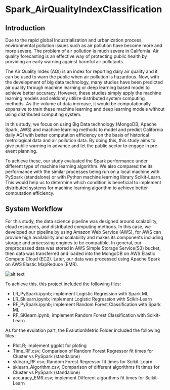 # Spark_AirQualityIndexClassification

## Introduction 

Due to the rapid global Industrialization and urbanization process, environmental pollution issues such as air pollution have become more and more severe. The problem of air pollution is much severe in California.  Air quality forecasting is an effective way of protecting public health by providing an early warning against harmful air pollutants.

The Air Quality Index (AQI) is an index for reporting daily air quality and it can be used to warn the public when air pollution is hazardous. Now, with the development of big data technology, many studies have been predicted air quality through machine learning or deep learning based model to achieve better accuracy. However, these studies simply apply the machine learning models and seldomly utilize distributed system computing methods.  As the volume of data increase,  it would be computationally expansive to train these machine learning and deep learning models without using distributed computing system.

In this study, we focus on using Big Data technology (MongoDB, Apache Spark, AWS) and machine learning methods to model and predict California daily AQI with better computation efficiency on the basis of historical metrological data and air pollution data. By doing this, this study aims to give public warning in advance and let the public sector to engage in pre-event planning.

To achieve these, our study evaluated the Spark performance under different type of machine learning algorithm. We also compared the its performance with the similar processes being run on a local machine with PySpark (standalone) or with Python machine learning library Scikit-Learn. This would help us to determine which condition is beneficial to implement distributed systems for machine learning algorithm to achieve better computation efficiency.
 
## System Workflow 

For this study, the data science pipeline was designed around scalability, cloud resources, and distributed computing methods. In this case, we developed our pipeline by using Amazon Web Service (AWS), for AWS can provide high availability and scalability and makes its components including storage and processing engines to be compatible.  In general,  our preprocessed data was stored in AWS Simple Storage Service(S3) bucket, then data was transferred and loaded into the MongoDB on AWS Elastic Compute Cloud (EC2). Later, our data was processed using Apache Spark on AWS Elastic MapReduce (EMR).

![alt text](https://github.com/zhlli1/Spark_AirQualityIndexClassification/blob/master/workflow.png)

To achieve this,  this project included the following files: 

<ul>
<li> LR_PySpark.ipynb; implement Logistic Regression with Spark ML </li>
<li> LR_Sklearn.ipynb; implement Logistic Regression with Scikit-Learn </li>
<li> RF_PySpark.ipynb; implement Random Forest Classification with Spark ML </li>
<li> RF_SKlearn.ipynb; implement Random Forest Classification with Scikit-Learn</li>
</ul>

As for the evulation part, the EvalutionMetric Folder included the following files :

<ul>
<li> Plot.R; implement ggplot for ploting  </li>
<li> Time_RF.csv; Comparison of Random Forest Regressor fit times for Cluster vs PySpark (standalone) </li>
<li> sklearn_RF.csv; Random Forest Regressor fit times for  Scikit-Learn</li>
<li> sklearn_Algorithm.csv; Comparison of different algorithms fit times for Cluster vs PySpark (standalone) </li>
<li> accuracy_EMR.csv; implement Different algorithms fit times for Scikit-Learn</li>
</ul>
